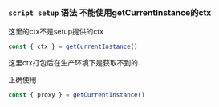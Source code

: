 ###  `script setup` 语法 不能使用getCurrentInstance的ctx

这里的ctx不是setup提供的ctx

```js
const { ctx } = getCurrentInstance()
```

这里ctx打包后在生产环境下是获取不到的.

正确使用

```js
const { proxy } = getCurrentInstance()
```
